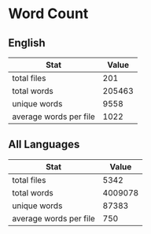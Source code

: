 # Word Count

## English

Stat | Value
---- | -----
total files | 201
total words | 205463
unique words | 9558
average words per file | 1022

## All Languages

Stat | Value
---- | -----
total files | 5342
total words | 4009078
unique words | 87383
average words per file | 750
